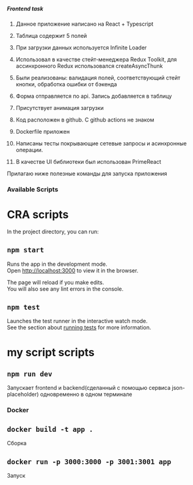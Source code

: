 ##### Frontend task

1) Данное приложение написано на React + Typescript

2) Таблица содержит 5 полей

3) При загрузки данных используется Infinite Loader

4) Использовал в качестве стейт-менеджера Redux Toolkit, для ассинхронного Redux использовался createAsyncThunk

5) Были реализованы: валидация полей, соответствующий стейт кнопки, обработка ошибки от бэкенда

6) Форма отправляется по api. Запись добавляется в таблицу

7) Присутствует анимация загрузки

8) Код расположен в github. C github actions не знаком

9) Dockerfile приложен

10) Написаны тесты покрывающие сетевые запросы и асинхронные операции.

11) В качестве UI библиотеки был использован PrimeReact

Прилагаю ниже полезные команды для запуска приложения

### Available Scripts

# CRA scripts

In the project directory, you can run:

## `npm start`

Runs the app in the development mode.\
Open [http://localhost:3000](http://localhost:3000) to view it in the browser.

The page will reload if you make edits.\
You will also see any lint errors in the console.

## `npm test`

Launches the test runner in the interactive watch mode.\
See the section about [running tests](https://facebook.github.io/create-react-app/docs/running-tests) for more information.

# my script scripts

## `npm run dev`

Запускает frontend и backend(сделанный с помощью сервиса json-placeholder) одновременно в одном терминале

### Docker

## `docker build -t app .`

Сборка

## `docker run -p 3000:3000 -p 3001:3001 app`

Запуск

